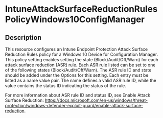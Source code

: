 
# IntuneAttackSurfaceReductionRulesPolicyWindows10ConfigManager

## Description

This resource configures an Intune Endpoint Protection Attack Surface Reduction Rules policy for a Windows 10 Device for Configuration Manager.
This policy setting enables setting the state (Block/Audit/Off/Warn) for each attack surface reduction (ASR) rule. Each ASR rule listed can be set to one of the following states (Block/Audit/Off/Warn). The ASR rule ID and state should be added under the Options for this setting. Each entry must be listed as a name value pair. The name defines a valid ASR rule ID, while the value contains the status ID indicating the status of the rule.

For more information about ASR rule ID and status ID, see Enable Attack Surface Reduction: https://docs.microsoft.com/en-us/windows/threat-protection/windows-defender-exploit-guard/enable-attack-surface-reduction.
